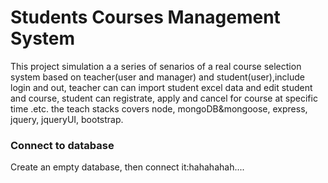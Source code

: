 
Students Courses Management System
===================================

This project simulation a a series of senarios of a real course selection system based on teacher(user and manager) and student(user),include login and out, teacher can can import student excel data and edit student and course, student can registrate, apply and cancel for course at specific time .etc.
the teach stacks covers node, mongoDB&mongoose, express, jquery, jqueryUI, bootstrap.

### Connect to database 

Create an empty database, then connect it:hahahahah....
